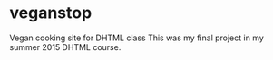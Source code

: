 # veganstop
Vegan cooking site for DHTML class
This was my final project in my summer 2015 DHTML course.
